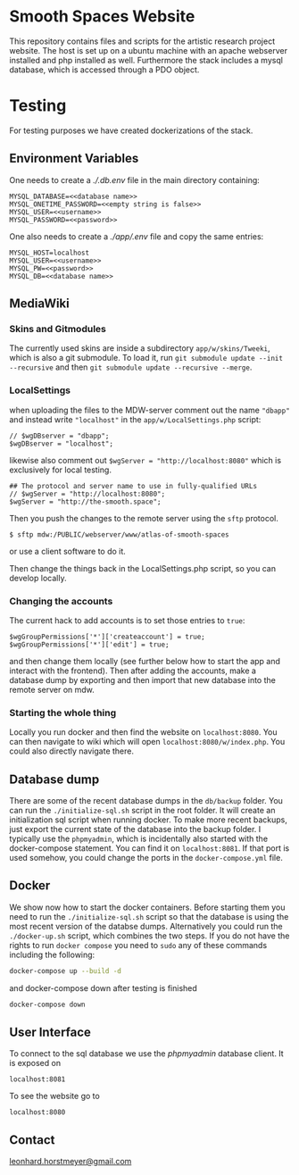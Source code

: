 # Smooth Spaces Website

This repository contains files and scripts for the artistic research project website. The host is set up on a ubuntu machine with an apache webserver installed and php installed as well. Furthermore the stack includes a mysql database, which is accessed through a PDO object. 

# Testing

For testing purposes we have created dockerizations of the stack. 

## Environment Variables

One needs to create a *./.db.env* file in the main directory containing:

```
MYSQL_DATABASE=<<database name>>
MYSQL_ONETIME_PASSWORD=<<empty string is false>>
MYSQL_USER=<<username>>
MYSQL_PASSWORD=<<password>>
```

One also needs to create a *./app/.env* file and copy the same entries:

```
MYSQL_HOST=localhost
MYSQL_USER=<<username>>
MYSQL_PW=<<password>>
MYSQL_DB=<<database name>>
```

## MediaWiki 
### Skins and Gitmodules

The currently used skins are inside a subdirectory `app/w/skins/Tweeki`, which is also a git submodule. To load it, run 
`git submodule update --init --recursive` and then `git submodule update --recursive --merge`.

### LocalSettings

when uploading the files to the MDW-server comment out the name `"dbapp"` and instead write `"localhost"` in the `app/w/LocalSettings.php` script:

```
// $wgDBserver = "dbapp";
$wgDBserver = "localhost";
```

likewise also comment out `$wgServer = "http://localhost:8080"` which is exclusively for local testing.

```
## The protocol and server name to use in fully-qualified URLs
// $wgServer = "http://localhost:8080";
$wgServer = "http://the-smooth.space";
```

Then you push the changes to the remote server using the `sftp` protocol. 

```
$ sftp mdw:/PUBLIC/webserver/www/atlas-of-smooth-spaces
```

or use a client software to do it.

Then change the things back in the LocalSettings.php script, so you can develop locally.

### Changing the accounts

The current hack to add accounts is to set those entries to `true`: 
```
$wgGroupPermissions['*']['createaccount'] = true;
$wgGroupPermissions['*']['edit'] = true;
```
and then change them locally (see further below how to start the app and interact with the frontend). Then after adding the accounts, make a database dump by exporting and then import that new database into the remote server on mdw.

### Starting the whole thing

Locally you run docker and then find the website on `localhost:8080`. You can then navigate to wiki which will open `localhost:8080/w/index.php`. You could also directly navigate there.

## Database dump

There are some of the recent database dumps in the `db/backup` folder.
You can run the `./initialize-sql.sh` script in the root folder. It will create an initialization sql script when running docker. To make more recent backups, just export the current state of the database into the backup folder. I typically use the `phpmyadmin`, which is incidentally also started with the docker-compose statement. You can find it on `localhost:8081`. If that port is used somehow, you could change the ports in the `docker-compose.yml` file.  


## Docker

We show now how to start the docker containers. Before starting them you need to run the `./initialize-sql.sh` script so that the database is using the most recent version of the databse dumps. Alternatively you could run the `./docker-up.sh` script, which combines the two steps. If you do not have the rights to run `docker compose` you need to `sudo` any of these commands including the following:

```bash
docker-compose up --build -d
```

and docker-compose down after testing is finished
```bash
docker-compose down
```

## User Interface

To connect to the sql database we use the *phpmyadmin* database client. It is exposed on 
```
localhost:8081
```

To see the website go to 
```
localhost:8080
```

## Contact

leonhard.horstmeyer@gmail.com


